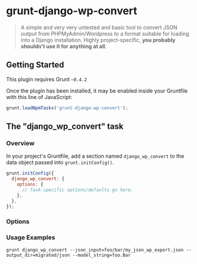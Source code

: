 # grunt-django-wp-convert

> A simple and very very untested and basic tool to convert JSON output from PHPMyAdmin/Wordpress to a format suitable for loading into a Django installation. Highly project-specific, **you probably shouldn't use it for anything at all**.

## Getting Started
This plugin requires Grunt `~0.4.2`

Once the plugin has been installed, it may be enabled inside your Gruntfile with this line of JavaScript:

```js
grunt.loadNpmTasks('grunt-django-wp-convert');
```

## The "django_wp_convert" task

### Overview
In your project's Gruntfile, add a section named `django_wp_convert` to the data object passed into `grunt.initConfig()`.

```js
grunt.initConfig({
  django_wp_convert: {
    options: {
      // Task-specific options/defaults go here.
    },
  },
});
```

### Options


### Usage Examples

```
grunt django_wp_convert --json_input=foo/bar/my_json_wp_export.json --output_dir=migrated/json --model_string=foo.Bar
```
